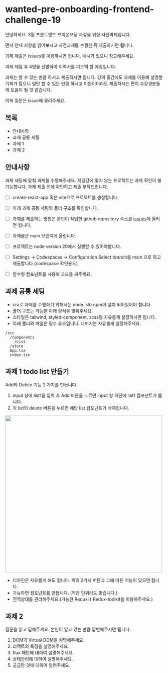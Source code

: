 # wanted-pre-onboarding-frontend-challenge-19

안녕하세요. 
3월 프론트엔드 프리온보딩 과정을 위한 사전과제입니다. 

먼저 안내 사항을 읽어보시고 사전과제를 수행한 뒤 제출하시면 됩니다.

과제 제출은 issues를 이용하시면 됩니다. 예시가 있으니 참고해주세요.

과제 채점 후 4명을 선발하여 이력서를 피드백 할 예정입니다.

과제는 할 수 있는 만큼 하시고 제출하시면 됩니다. 강의 중간에도 과제를 이용해 설명할 기회가 많으니 일단 할 수 있는 만큼 하시고 미완이더라도 제출하시는 편이 수강생분들께 도움이 될 것 같습니다.

이외 질문은 issue에 올려주세요.

## 목록
- 안내사항
- 과제 공통 세팅
- 과제 1
- 과제 2


## 안내사항
과제 세팅에 맞춰 과제를 수행해주세요. 세팅값에 맞지 않는 프로젝트는 과제 확인이 불가능합니다. 과제 제출 전에 확인하고 제출 부탁드립니다.

- [ ] create-react-app 혹은 vite으로 프로젝트를 생성합니다.
- [ ] 아래 과제 공통 세팅의 폴더 구조를 확인합니다.
- [ ] 과제를 제출하는 방법은 본인이 작업한 github repository 주소를 [issues](https://github.com/summerdidi/wanted-pre-onboarding-frontend-challenge-19/issues)에 올리면 됩니다.
- [ ] 과제물은 main 브랜치에 올립니다.
- [ ] 프로젝트는 node version 20에서 실행할 수 있어야합니다.
- [ ] Settings -> Codespaces -> Configuration Select branch를 main 으로 하고 제출합니다.(codespace 확인용도)
- [ ] 함수형 컴포넌트를 사용해 코드를 짜주세요.



## 과제 공통 세팅
- cra로 과제를 수행하기 위해서는 node.js와 npm이 설치 되어있어야 합니다.
- 폴더 구조는 가능한 아래 양식을 맞춰주세요.
- 스타일은 tailwind, styled-component, scss등 자유롭게 설정하시면 됩니다.
- 아래 폴더와 파일은 필수 요소입니다. 나머지는 자유롭게 설정해주세요.
```
/src
  /components
    /List
  /store
  App.tsx
  index.tsx
```


## 과제 1 todo list 만들기
Add와 Delete 기능 2 가지를 만듭니다.
1. input 창에 list1을 입력 후 Add 버튼을 누르면 input 창 하단에 list1 컴포넌트가 뜹니다.
2. 각 list의 delete 버튼을 누르면 해당 list 컴포넌트가 삭제됩니다. 

<img src="https://github.com/summerdidi/wanted-pre-onboarding-frontend-challenge-19/blob/main/todoListAssignment.png" width="500" >

- 디자인은 자유롭게 해도 됩니다. 위의 2가지 버튼과 그에 따른 기능이 있으면 됩니다.
- 가능하면 컴포넌트를 만듭니다. (작은 단위라도 좋습니다.)
- 전역상태를 관리해주세요.(가능한 Redux나 Redux-toolkit을 이용해주세요.)



## 과제 2
질문을 읽고 답해주세요. 본인이 알고 있는 만큼 답변해주시면 됩니다. 

1. DOM과 Virtual DOM을 설명해주세요.
2. 리액트의 특징을 설명해주세요.
3. flux 패턴에 대하여 설명해주세요.
4. 상태관리에 대하여 설명해주세요.
5. 궁금한 것에 대하여 알려주세요. 




